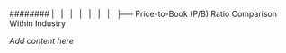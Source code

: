 ######## |   |   |   |   |   |   |   ├── Price-to-Book (P/B) Ratio Comparison Within Industry

*Add content here*